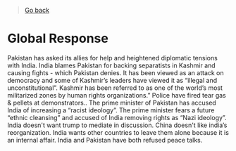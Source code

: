 > [Go back](.)

# Global Response
Pakistan has asked its allies for help and heightened diplomatic tensions with India. India blames Pakistan for backing separatists in Kashmir and causing fights - which Pakistan denies. It has been viewed as an attack on democracy and some of Kashmir’s leaders have viewed it as “illegal and unconstitutional”. Kashmir has been referred to as one of the world’s most militarized zones by human rights organizations.” Police have fired tear gas & pellets at demonstrators.. The prime minister of Pakistan has accused India of increasing a “racist ideology”. The prime minister fears a future “ethnic cleansing” and accused of India removing rights as “Nazi ideology”. India doesn't want trump to mediate in discussion. China doesn't like india’s reorganization. India wants other countries to leave them alone because it is an internal affair. India and Pakistan have both refused peace talks.
